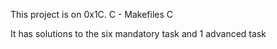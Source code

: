 This project is on 0x1C. C - Makefiles
C

It has solutions to the six mandatory task and 1 advanced task
